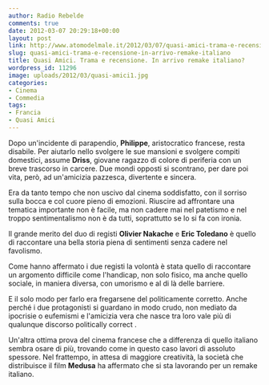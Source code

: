 ```yaml
---
author: Radio Rebelde
comments: true
date: 2012-03-07 20:29:18+00:00
layout: post
link: http://www.atomodelmale.it/2012/03/07/quasi-amici-trama-e-recensione-in-arrivo-remake-italiano/
slug: quasi-amici-trama-e-recensione-in-arrivo-remake-italiano
title: Quasi Amici. Trama e recensione. In arrivo remake italiano?
wordpress_id: 11296
image: uploads/2012/03/quasi-amici1.jpg
categories:
- Cinema
- Commedia
tags:
- Francia
- Quasi Amici
---
```


Dopo un'incidente di parapendio, **Philippe**, aristocratico francese, resta disabile. Per aiutarlo nello svolgere le sue mansioni e svolgere compiti domestici, assume **Driss**, giovane ragazzo di colore di periferia con un breve trascorso in carcere. Due mondi opposti si scontrano, per dare poi vita, però, ad un'amicizia pazzesca, divertente e sincera.

Era da tanto tempo che non uscivo dal cinema soddisfatto, con il sorriso sulla bocca e col cuore pieno di emozioni. Riuscire ad affrontare una tematica importante non è facile, ma non cadere mai nel patetismo e nel troppo sentimentalismo non è da tutti, soprattutto se lo si fa con ironia.

Il grande merito del duo di registi **Olivier Nakache** e **Eric Toledano** è quello di raccontare una bella storia piena di sentimenti senza cadere nel favolismo.

Come hanno affermato i due registi la volontà è stata quello di raccontare un argomento difficile come l'handicap, non solo fisico, ma anche quello sociale, in maniera diversa, con umorismo e al di là delle barriere.

E il solo modo per farlo era fregarsene del politicamente corretto. Anche perché i due protagonisti si guardano in modo crudo, non mediato da ipocrisie o eufemismi e l'amicizia vera che nasce tra loro vale più di qualunque discorso politically correct .

Un'altra ottima prova del cinema francese che a differenza di quello italiano sembra osare di più, trovando come in questo caso lavori di assoluto spessore. Nel frattempo, in attesa di maggiore creatività, la società che distribuisce il film **Medusa** ha affermato che si sta lavorando per un remake italiano.
